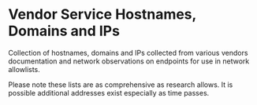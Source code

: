 # Vendor Service Hostnames, Domains and IPs

Collection of hostnames, domains and IPs collected from various vendors documentation and network observations on endpoints for use in network allowlists.

Please note these lists are as comprehensive as research allows. It is possible additional addresses exist especially as time passes. 
